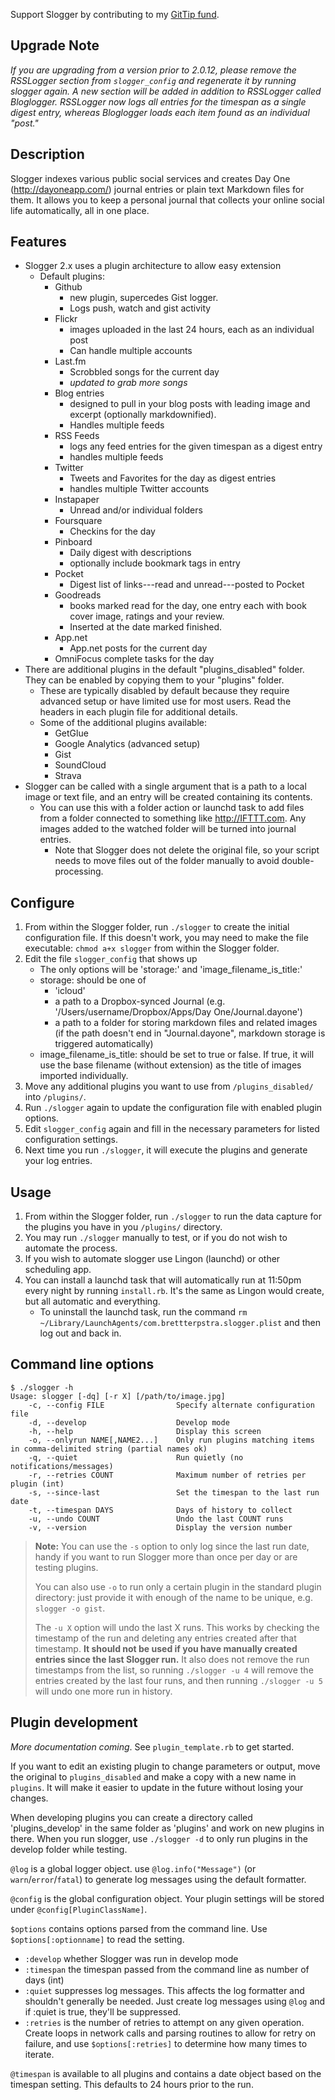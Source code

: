 Support Slogger by contributing to my [GitTip fund](https://www.gittip.com/ttscoff/).

## Upgrade Note ##

*If you are upgrading from a version prior to 2.0.12, please remove the RSSLogger section from `slogger_config` and regenerate it by running slogger again. A new section will be added in addition to RSSLogger called Bloglogger. RSSLogger now logs all entries for the timespan as a single digest entry, whereas Bloglogger loads each item found as an individual "post."*

## Description ##

Slogger indexes various public social services and creates Day One (<http://dayoneapp.com/>) journal entries or plain text Markdown files for them. It allows you to keep a personal journal that collects your online social life automatically, all in one place.

## Features ##

- Slogger 2.x uses a plugin architecture to allow easy extension
    - Default plugins:
        -  Github
            -  new plugin, supercedes Gist logger. 
            -  Logs push, watch and gist activity
        -  Flickr
            - images uploaded in the last 24 hours, each as an individual post
            - Can handle multiple accounts
        -  Last.fm 
            - Scrobbled songs for the current day
            - *updated to grab more songs*
        -  Blog entries
            -  designed to pull in your blog posts with leading image and excerpt (optionally markdownified). 
            -  Handles multiple feeds
        -  RSS Feeds
            -  logs any feed entries for the given timespan as a digest entry
            -  handles multiple feeds
        -  Twitter
            -  Tweets and Favorites for the day as digest entries
            -  handles multiple Twitter accounts
        -  Instapaper
            -  Unread and/or individual folders
        -  Foursquare 
            -  Checkins for the day
        -  Pinboard 
            -  Daily digest with descriptions
            -  optionally include bookmark tags in entry
        -  Pocket
            -  Digest list of links---read and unread---posted to Pocket
        -  Goodreads 
            -  books marked read for the day, one entry each with book cover image, ratings and your review. 
            -  Inserted at the date marked finished.
        -  App.net
            -  App.net posts for the current day    
        -  OmniFocus complete tasks for the day
- There are additional plugins in the default "plugins_disabled" folder. They can be enabled by copying them to your "plugins" folder.
    - These are typically disabled by default because they require advanced setup or have limited use for most users. Read the headers in each plugin file for additional details.
    - Some of the additional plugins available:
        - GetGlue
        - Google Analytics (advanced setup)
        - Gist
        - SoundCloud
        - Strava
- Slogger can be called with a single argument that is a path to a local image or text file, and an entry will be created containing its contents.
    - You can use this with a folder action or launchd task to add files from a folder connected to something like <http://IFTTT.com>. Any images added to the watched folder will be turned into journal entries.
        -  Note that Slogger does not delete the original file, so your script needs to move files out of the folder manually to avoid double-processing.

## Configure ##

1. From within the Slogger folder, run `./slogger` to create the initial configuration file. If this doesn't work, you may need to make the file executable: `chmod a+x slogger` from within the Slogger folder.
2. Edit the file `slogger_config` that shows up
    - The only options will be 'storage:' and 'image_filename_is_title:'
    - storage: should be one of
        -  'icloud'
        -  a path to a Dropbox-synced Journal (e.g. '/Users/username/Dropbox/Apps/Day One/Journal.dayone')
        -  a path to a folder for storing markdown files and related images (if the path doesn't end in "Journal.dayone", markdown storage is triggered automatically)
    - image_filename_is_title: should be set to true or false. If true, it will use the base filename (without extension) as the title of images imported individually.
3. Move any additional plugins you want to use from `/plugins_disabled/` into `/plugins/`.
4. Run `./slogger` again to update the configuration file with enabled plugin options.
5. Edit `slogger_config` again and fill in the necessary parameters for listed configuration settings.
6. Next time you run `./slogger`, it will execute the plugins and generate your log entries. 

## Usage ##

1. From within the Slogger folder, run `./slogger` to run the data
   capture for the plugins you have in you `/plugins/` directory. 
2. You may run `./slogger` manually to test, or if you do not wish to automate the process.
3. If you wish to automate slogger use Lingon (launchd) or other scheduling app.
4. You can install a launchd task that will automatically run at 11:50pm every night by running `install.rb`. It's the same as Lingon would create, but all automatic and everything.
    - To uninstall the launchd task, run the command `rm ~/Library/LaunchAgents/com.brettterpstra.slogger.plist` and then log out and back in.

## Command line options ##

    $ ./slogger -h
    Usage: slogger [-dq] [-r X] [/path/to/image.jpg]
        -c, --config FILE                Specify alternate configuration file
        -d, --develop                    Develop mode
        -h, --help                       Display this screen
        -o, --onlyrun NAME[,NAME2...]    Only run plugins matching items in comma-delimited string (partial names ok)
        -q, --quiet                      Run quietly (no notifications/messages)
        -r, --retries COUNT              Maximum number of retries per plugin (int)
        -s, --since-last                 Set the timespan to the last run date
        -t, --timespan DAYS              Days of history to collect
        -u, --undo COUNT                 Undo the last COUNT runs
        -v, --version                    Display the version number

> **Note:** You can use the `-s` option to only log since the last run date, handy if you want to run Slogger more than once per day or are testing plugins. 
>
> You can also use `-o` to run only a certain plugin in the standard plugin directory: just provide it with enough of the name to be unique, e.g. `slogger -o gist`.
>
> The `-u X` option will undo the last X runs. This works by checking the timestamp of the run and deleting any entries created after that timestamp. **It should not be used if you have manually created entries since the last Slogger run.** It also does not remove the run timestamps from the list, so running `./slogger -u 4` will remove the entries created by the last four runs, and then running `./slogger -u 5` will undo one more run in history.

## Plugin development ##

*More documentation coming*. See `plugin_template.rb` to get started.

If you want to edit an existing plugin to change parameters or output, move the original to `plugins_disabled` and make a copy with a new name in `plugins`. It will make it easier to update in the future without losing your changes.

When developing plugins you can create a directory called 'plugins_develop' in the same folder as 'plugins' and work on new plugins in there. When you run slogger, use `./slogger -d` to only run plugins in the develop folder while testing.

`@log` is a global logger object. use `@log.info("Message")` (or `warn`/`error`/`fatal`) to generate log messages using the default formatter.

`@config` is the global configuration object. Your plugin settings will be stored under `@config[PluginClassName]`.

`$options` contains options parsed from the command line. Use `$options[:optionname]` to read the setting.

- `:develop` whether Slogger was run in develop mode
- `:timespan` the timespan passed from the command line as number of days (int)
- `:quiet` suppresses log messages. This affects the log formatter and shouldn't generally be needed. Just create log messages using `@log` and if :quiet is true, they'll be suppressed.
- `:retries` is the number of retries to attempt on any given operation. Create loops in network calls and parsing routines to allow for retry on failure, and use `$options[:retries]` to determine how many times to iterate.

`@timespan` is available to all plugins and contains a date object based on the timespan setting. This defaults to 24 hours prior to the run.
